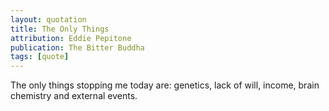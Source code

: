 ```yaml
---
layout: quotation
title: The Only Things
attribution: Eddie Pepitone
publication: The Bitter Buddha
tags: [quote]
---
```


The only things stopping me today are: genetics, lack of will, income, brain chemistry and external events.
